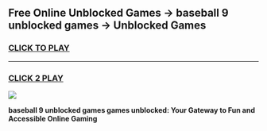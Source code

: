 
## Free Online Unblocked Games → baseball 9 unblocked games → Unblocked Games
<h3>
<a href="https://premium.freeplayer.one?title=baseball_9_unblocked_games&ref=21F">CLICK TO PLAY</a></h3>
<hr>

<h3>
<a href="https://premium.freeplayer.one?title=baseball_9_unblocked_games&ref=21F">CLICK 2 PLAY</a>
  
</h3>

<a href="https://premium.freeplayer.one?title=baseball_9_unblocked_games&ref=21F/"><img src="https://clearcache.store/games.png"></a>


**baseball 9 unblocked games games unblocked: Your Gateway to Fun and Accessible Online Gaming**

